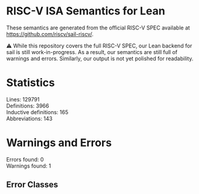 # RISC-V ISA Semantics for Lean

These semantics are generated from the official RISC-V SPEC available at
https://github.com/riscv/sail-riscv/.

⚠️ While this repository covers the full RISC-V SPEC, our Lean backend for sail
is still work-in-progress. As a result, our semantics are still full of warnings
and errors. Similarly, our output is not yet polished for readability.
# Statistics

Lines: 129791  
Definitions: 3966  
Inductive definitions: 165  
Abbreviations: 143  

# Warnings and Errors

Errors found: 0  
Warnings found: 1  

## Error Classes

